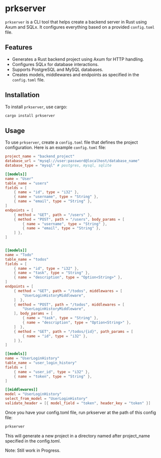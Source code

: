# prkserver

`prkserver` is a CLI tool that helps create a backend server in Rust using Axum and SQLx. It configures everything based on a provided `config.toml` file.

## Features

- Generates a Rust backend project using Axum for HTTP handling.
- Configures SQLx for database interactions.
- Supports PostgreSQL and MySQL databases.
- Creates models, middlewares and endpoints as specified in the `config.toml` file.

## Installation

To install `prkserver`, use cargo:

```sh
cargo install prkserver
```

## Usage

To use `prkserver`, create a `config.toml` file that defines the project configuration. Here is an example `config.toml` file:

```toml
project_name = "backend_project"
database_url = "mysql://user:password@localhost/database_name"
database_type = "mysql" # postgres, mysql, sqlite

[[models]]
name = "User"
table_name = "users"
fields = [
    { name = "id", type = "i32" },
    { name = "username", type = "String" },
    { name = "email", type = "String" },
]
endpoints = [
    { method = "GET", path = "/users" },
    { method = "POST", path = "/users", body_params = [
        { name = "username", type = "String" },
        { name = "email", type = "String" },
    ] },
]


[[models]]
name = "Todo"
table_name = "todos"
fields = [
    { name = "id", type = "i32" },
    { name = "task", type = "String" },
    { name = "description", type = "Option<String>" },
]
endpoints = [
    { method = "GET", path = "/todos", middlewares = [
        "UserLoginHistoryMiddleware",
    ]  },
    { method = "POST", path = "/todos", middlewares = [
        "UserLoginHistoryMiddleware",
    ], body_params = [
        { name = "task", type = "String" },
        { name = "description", type = "Option<String>" },
    ]  },
    { method = "GET", path = "/todos/{id}", path_params = [
        { name = "id", type = "i32" },
    ] },
]

[[models]]
name = "UserLoginHistory"
table_name = "user_login_history"
fields = [
    { name = "user_id", type = "i32" },
    { name = "token", type = "String" },
]

[[middlewares]]
model = "UserLoginHistory"
select_from_model = "UserLoginHistory"
validate_header = [{ model_field = "token", header_key = "token" }]

```

Once you have your config.toml file, run prkserver at the path of this config file:
```sh
prkserver
```

This will generate a new project in a directory named after project_name specified in the config.toml.

Note: Still work in Progress. 